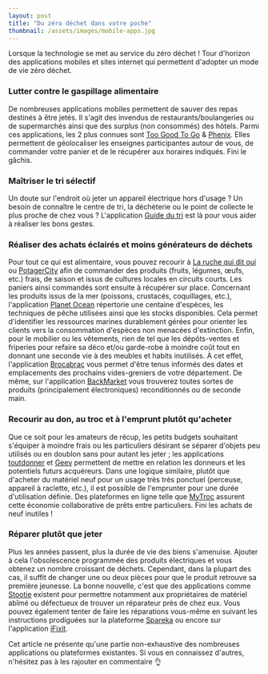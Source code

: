 ```yaml
---
layout: post
title: "Du zéro déchet dans votre poche"
thumbnail: /assets/images/mobile-apps.jpg
---
```

Lorsque la technologie se met au service du zéro déchet ! Tour d'horizon des applications mobiles et sites internet qui permettent d'adopter un mode de vie zéro déchet.

<!--more-->

### Lutter contre le gaspillage alimentaire

De nombreuses applications mobiles permettent de sauver des repas destinés à être jetés. Il s'agit des invendus de restaurants/boulangeries ou de supermarchés ainsi que des surplus (non consommés) des hôtels. Parmi ces applications, les 2 plus connues sont [Too Good To Go][toogoodtogo] & [Phenix][wearephenix]. Elles permettent de géolocaliser les enseignes participantes autour de vous, de commander votre panier et de le récupérer aux horaires indiqués. Fini le gâchis.

### Maîtriser le tri sélectif

Un doute sur l'endroit où jeter un appareil électrique hors d'usage ? Un besoin de connaître le centre de tri, la déchèterie ou le point de collecte le plus proche de chez vous ? L'application [Guide du tri][consignesdetri] est là pour vous aider à réaliser les bons gestes.

### Réaliser des achats éclairés et moins générateurs de déchets

Pour tout ce qui est alimentaire, vous pouvez recourir à [La ruche qui dit oui][laruchequiditoui] ou [PotagerCity][potagercity] afin de commander des produits (fruits, légumes, œufs, etc.) frais, de saison et issus de cultures locales en circuits courts. Les paniers ainsi commandés sont ensuite à récupérer sur place. Concernant les produits issus de la mer (poissons, crustacés, coquillages, etc.), l'application [Planet Ocean][planetocean] répertorie une centaine d'espèces, les techniques de pêche utilisées ainsi que les stocks disponibles. Cela permet d'identifier les ressources marines durablement gérées pour orienter les clients vers la consommation d'espèces non menacées d'extinction. Enfin, pour le mobilier ou les vêtements, rien de tel que les dépôts-ventes et friperies pour refaire sa déco et/ou garde-robe à moindre coût tout en donnant une seconde vie à des meubles et habits inutilisés. À cet effet, l'application [Brocabrac][brocabrac] vous permet d'être tenus informés des dates et emplacements des prochains vides-greniers de votre département. De même, sur l'application [BackMarket][blackmarket] vous trouverez toutes sortes de produits (principalement électroniques) reconditionnés ou de seconde main.

### Recourir au don, au troc et à l'emprunt plutôt qu'acheter

Que ce soit pour les amateurs de récup, les petits budgets souhaitant s'équiper à moindre frais ou les particuliers désirant se séparer d'objets peu utilisés ou en doublon sans pour autant les jeter ; les applications [toutdonner][toutdonner] et [Geev][geev] permettent de mettre en relation les donneurs et les potentiels futurs acquéreurs. Dans une logique similaire, plutôt que d'acheter du matériel neuf pour un usage très très ponctuel (perceuse, appareil à raclette, etc.), il est possible de l'emprunter pour une durée d'utilisation définie. Des plateformes en ligne telle que [MyTroc][mytroc] assurent cette économie collaborative de prêts entre particuliers. Fini les achats de neuf inutiles !

### Réparer plutôt que jeter

Plus les années passent, plus la durée de vie des biens s'amenuise. Ajouter à cela l'obsolescence programmée des produits électriques et vous obtenez un nombre croissant de déchets. Cependant, dans la plupart des cas, il suffit de changer une ou deux pièces pour que le produit retrouve sa première jeunesse. La bonne nouvelle, c'est que des applications comme [Stootie][stoodie] existent pour permettre notamment aux propriétaires de matériel abîmé ou défectueux de trouver un réparateur près de chez eux. Vous pouvez également tenter de faire les réparations vous-même en suivant les instructions prodiguées sur la plateforme [Spareka][spareka] ou encore sur l'application [iFixit][ifixit].

Cet article ne présente qu'une partie non-exhaustive des nombreuses applications ou plateformes existantes. Si vous en connaissez d'autres, n'hésitez pas à les rajouter en commentaire 👌

 [blackmarket]: https://www.backmarket.com/
 [brocabrac]: https://brocabrac.fr/
 [consignesdetri]: https://www.consignesdetri.fr/
 [geev]: https://www.geev.com/fr
 [ifixit]: https://fr.ifixit.com/
 [laruchequiditoui]: https://laruchequiditoui.fr/fr
 [mytroc]: https://mytroc.fr/
 [planetocean]: https://www.goodplanet.org/fr/planete-ocean-1-film-pour-comprendre-1-appli-pour-agir/
 [potagercity]: https://www.potagercity.fr/
 [spareka]: https://www.spareka.fr/
 [stoodie]: https://stootie.com/
 [toogoodtogo]: https://toogoodtogo.fr/fr
 [toutdonner]: https://www.toutdonner.com/
 [wearephenix]: https://wearephenix.com/
